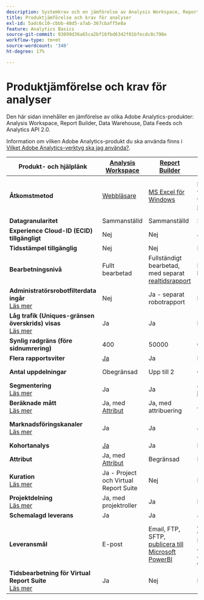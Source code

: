 ```yaml
---
description: Systemkrav och en jämförelse av Analysis Workspace, Report Builder, Data Warehouse och Data Workbench
title: Produktjämförelse och krav för analyser
exl-id: 5adc6c10-cbbb-48d5-a7ab-367cbaff5e8a
feature: Analytics Basics
source-git-commit: 93099d36a65ca2bf16fbd6342f01bfecdc8c798e
workflow-type: tm+mt
source-wordcount: '340'
ht-degree: 17%

---
```


# Produktjämförelse och krav för analyser

Den här sidan innehåller en jämförelse av olika Adobe Analytics-produkter: Analysis Workspace, Report Builder, Data Warehouse, Data Feeds och Analytics API 2.0.

Information om vilken Adobe Analytics-produkt du ska använda finns i [Vilket Adobe Analytics-verktyg ska jag använda?](/help/analyze/get-started/which-analytics-tool.md).

| Produkt- och hjälplänk | [Analysis Workspace](/help/analyze/analysis-workspace/home.md) | [Report Builder](/help/analyze/report-builder/home.md) | [Data Warehouse](/help/export/data-warehouse/data-warehouse.md) | [Datafeeds](/help/export/analytics-data-feed/data-feed-overview.md) | [Analytics API 2.0](https://www.adobe.io/apis/experiencecloud/analytics/docs.html) |
|---|---|---|---|---|---|
| **Åtkomstmetod** | [Webbläsare](/help/analyze/get-started/sys-reqs.md) | [MS Excel för Windows](/help/analyze/report-builder/setup/system-requirements.md) | Konfigurera via webbläsaren. [Läs mer](/help/analyze/get-started/sys-reqs.md) | Konfigurera via webbläsaren. [Läs mer](/help/export/analytics-data-feed/data-feed-overview.md) | RESTful API tools. Logga in med Adobe Developer inloggningsuppgifter. [Läs mer](https://developer.adobe.com/analytics-apis/docs/2.0/) |
| **Datagranularitet** | Sammanställd | Sammanställd | Sammanställd | Träff | Sammanställd |
| **Experience Cloud-ID (ECID) tillgängligt** | Nej | Nej | Ja | Ja | Nej |
| **Tidsstämpel tillgänglig** | Nej | Nej | Nej | Ja | Nej |
| **Bearbetningsnivå** | Fullt bearbetad | Fullständigt bearbetad, med separat [realtidsrapport](/help/admin/admin/c-manage-report-suites/c-edit-report-suites/realtime/realtime.md) | Fullt bearbetad | Fullt bearbetad | Fullt bearbetad |
| **Administratörsrobotfilterdata ingår** <br> [Läs mer](/help/admin/admin/c-manage-report-suites/c-edit-report-suites/general/bot-removal/bot-removal.md) | Nej | Ja - separat robotrapport | Nej | Nej | Nej |
| **Låg trafik (Uniques-gränsen överskrids) visas** <br> [Läs mer](/help/technotes/low-traffic.md) | Ja | Ja | Nej | Nej | Ja |
| **Synlig radgräns (före sidnumrering)** | 400 | 50000 | Obegränsad | Obegränsad | 50000 |
| **Flera rapportsviter** | [Ja](/help/analyze/analysis-workspace/build-workspace-project/multiple-report-suites.md) | Ja | Nej | Ja | Nej | Ja |
| **Antal uppdelningar** | Obegränsad | Upp till 2 | Obegränsad | Obegränsad | Obegränsat, kör över flera frågor |
| **Segmentering** <br> [Läs mer](/help/components/segmentation/segmentation-workflow/seg-workflow.md) | Ja | Ja | Ja, med [begränsningar](/help/components/segmentation/seg-reference/seg-compatibility.md) | Nej | Ja |
| **Beräknade mått** <br> [Läs mer](/help/components/c-calcmetrics/cm-overview.md) | Ja, med [Attribut](/help/analyze/analysis-workspace/attribution/overview.md) | Ja, med attribuering | Ja | Nej | Ja, med [Attribut](/help/analyze/analysis-workspace/attribution/overview.md) |
| **Marknadsföringskanaler** <br> [Läs mer](/help/components/c-marketing-channels/c-getting-started-mchannel.md) | Ja | Ja | Ja | Ja - [va_finder, va_Närmare](/help/export/analytics-data-feed/c-df-contents/datafeeds-reference.md) | Ja |
| **Kohortanalys** | [Ja](/help/analyze/analysis-workspace/visualizations/cohort-table/cohort-analysis.md) | Ja | Nej | Nej | Nej |
| **Attribut** | Ja, med [Attribut](/help/analyze/analysis-workspace/attribution/overview.md) | Begränsad | Nej | Nej | Ja, med [Attribut](/help/analyze/analysis-workspace/attribution/overview.md) | Nej |
| **Kuration** <br> [Läs mer](/help/analyze/analysis-workspace/curate-share/curate.md) | Ja - Project och Virtual Report Suite | Nej | Nej | Nej | Ja - endast Virtual Report Suite |
| **Projektdelning** <br> [Läs mer](/help/analyze/analysis-workspace/curate-share/share-projects.md) | Ja, med projektroller | Ja | Nej | Nej | Nej |
| **Schemalagd leverans** | Ja | Ja | Ja | Ja | Nej |
| **Leveransmål** | E-post | Email, FTP, SFTP, [publicera till Microsoft PowerBI](/help/analyze/report-builder/c-publish-power-bi/power-bi.md) | Amazon S3, Google Cloud Platform, Azure SAS, Azure RBAC och e-post | Amazon S3, Azure RBAC, Azure SAS och Google Cloud Platform | - |
| **Tidsbearbetning för Virtual Report Suite** <br> [Läs mer](/help/components/vrs/vrs-report-time-processing.md) | Ja | Nej | Nej | Nej | Ja |
